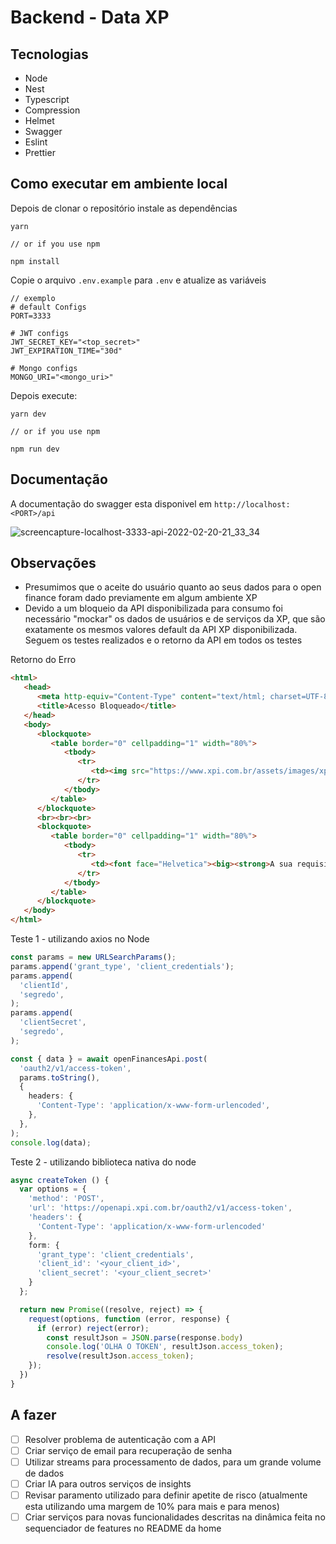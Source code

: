 # Backend - Data XP

## Tecnologias
- Node
- Nest
- Typescript
- Compression
- Helmet
- Swagger
- Eslint
- Prettier

## Como executar em ambiente local

Depois de clonar o repositório instale as dependências

```
yarn

// or if you use npm

npm install

```

Copie o arquivo  `.env.example` para `.env` e atualize as variáveis

```env
// exemplo
# default Configs
PORT=3333

# JWT configs
JWT_SECRET_KEY="<top_secret>"
JWT_EXPIRATION_TIME="30d"

# Mongo configs
MONGO_URI="<mongo_uri>"
```

Depois execute:

```
yarn dev

// or if you use npm

npm run dev

```

## Documentação

A documentação do swagger esta disponivel em `http://localhost:<PORT>/api`

![screencapture-localhost-3333-api-2022-02-20-21_33_34](https://user-images.githubusercontent.com/49069334/154871797-5a9085cc-54f1-400b-9593-ee6240533fb1.png)

## Observações
- Presumimos que o aceite do usuário quanto ao seus dados para o open finance foram dado previamente em algum ambiente XP
- Devido a um bloqueio da API disponibilizada para consumo foi necessário "mockar" os dados de usuários e de serviços da XP, que são exatamente os mesmos valores default da API XP disponibilizada. Seguem os testes realizados e o retorno da API em todos os testes

Retorno do Erro
```html
<html>
   <head>
      <meta http-equiv="Content-Type" content="text/html; charset=UTF-8">
      <title>Acesso Bloqueado</title>
   </head>
   <body>
      <blockquote>
         <table border="0" cellpadding="1" width="80%">
            <tbody>
               <tr>
                  <td><img src="https://www.xpi.com.br/assets/images/xp-inc-hero.png"></td>
               </tr>
            </tbody>
         </table>
      </blockquote>
      <br><br><br>
      <blockquote>
         <table border="0" cellpadding="1" width="80%">
            <tbody>
               <tr>
                  <td><font face="Helvetica"><big><strong>A sua requisição foi bloqueada. Caso esteja com problemas para acessar nossos serviços, por favor entre em contato através do e-mail secops.netsec@xpi.com.br com as informações apresentadas no texto abaixo.</strong></big><br></font><br><br><font face="Helvetica"><strong>Reference ID:</strong> 0.2ed5da17.1645316274.f5a388d<br><strong>Endereço IP:</strong> 177.37.173.254<br><br></font></td>
               </tr>
            </tbody>
         </table>
      </blockquote>
   </body>
</html>
```

Teste 1 - utilizando axios no Node
```ts
const params = new URLSearchParams();
params.append('grant_type', 'client_credentials');
params.append(
  'clientId',
  'segredo',
);
params.append(
  'clientSecret',
  'segredo',
);

const { data } = await openFinancesApi.post(
  'oauth2/v1/access-token',
  params.toString(),
  {
    headers: {
      'Content-Type': 'application/x-www-form-urlencoded',
    },
  },
);
console.log(data);
```

Teste 2 - utilizando biblioteca nativa do node
```ts
async createToken () {
  var options = {
    'method': 'POST',
    'url': 'https://openapi.xpi.com.br/oauth2/v1/access-token',
    'headers': {
      'Content-Type': 'application/x-www-form-urlencoded'
    },
    form: {
      'grant_type': 'client_credentials',
      'client_id': '<your_client_id>',
      'client_secret': '<your_client_secret>'
    }
  };

  return new Promise((resolve, reject) => {
    request(options, function (error, response) {
      if (error) reject(error);
        const resultJson = JSON.parse(response.body)
        console.log('OLHA O TOKEN', resultJson.access_token);
        resolve(resultJson.access_token);
    });
  })
}
```

## A fazer
- [ ] Resolver problema de autenticação com a API
- [ ] Criar serviço de email para recuperação de senha
- [ ] Utilizar streams para processamento de dados, para um grande volume de dados
- [ ] Criar IA para outros serviços de insights
- [ ] Revisar paramento utilizado para definir apetite de risco (atualmente esta utilizando uma margem de 10% para mais e para menos)
- [ ] Criar serviços para novas funcionalidades descritas na dinâmica feita no sequenciador de features no README da home

